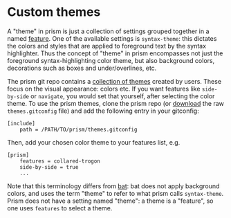 # Custom themes

A "theme" in prism is just a collection of settings grouped together in a named [feature](./features-named-groups-of-settings.md). One of the available settings is `syntax-theme`: this dictates the colors and styles that are applied to foreground text by the syntax highlighter. Thus the concept of "theme" in prism encompasses not just the foreground syntax-highlighting color theme, but also background colors, decorations such as boxes and under/overlines, etc.

The prism git repo contains a [collection of themes](https://github.com/dandavison/prism/blob/master/themes.gitconfig) created by users. These focus on the visual appearance: colors etc. If you want features like `side-by-side` or `navigate`, you would set that yourself, after selecting the color theme. To use the prism themes, clone the prism repo (or [download](https://raw.githubusercontent.com/dandavison/prism/master/themes.gitconfig) the raw `themes.gitconfig` file) and add the following entry in your gitconfig:

```gitconfig
[include]
    path = /PATH/TO/prism/themes.gitconfig
```

Then, add your chosen color theme to your features list, e.g.

```gitconfig
[prism]
    features = collared-trogon
    side-by-side = true
    ...
```

Note that this terminology differs from [bat](https://github.com/sharkdp/bat): bat does not apply background colors, and uses the term "theme" to refer to what prism calls `syntax-theme`. Prism does not have a setting named "theme": a theme is a "feature", so one uses `features` to select a theme.
